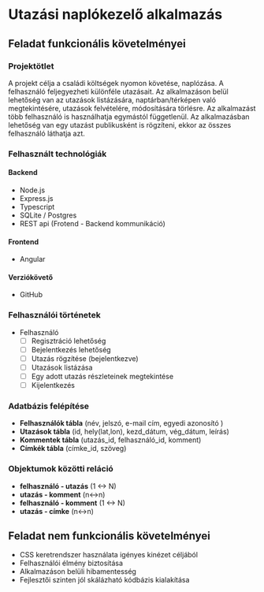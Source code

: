 # Utazási naplókezelő alkalmazás

## Feladat funkcionális követelményei
### Projektötlet

A projekt célja a családi költségek nyomon követése, naplózása. A felhasználó feljegyezheti különféle utazásait. Az alkalmazáson belül lehetőség van az utazások listázására, naptárban/térképen való megtekintésére, utazások felvételére, módosítására törlésre. Az alkalmazást több felhasználó is használhatja egymástól függetlenül. Az alkalmazásban lehetőség van egy utazást publikusként is rögzíteni, ekkor az összes felhasználó láthatja azt.

### Felhasznált technológiák

#### Backend
- Node.js
- Express.js
- Typescript 
- SQLite / Postgres
- REST api  (Frotend - Backend kommunikáció)

#### Frontend
- Angular

#### Verziókövető

- GitHub

### Felhasználói történetek

- Felhasználó
  - [ ] Regisztráció lehetőség  
  - [ ] Bejelentkezés lehetőség 
  - [ ] Utazás rögzítése (bejelentkezve) 
  - [ ] Utazások listázása
  - [ ] Egy adott utazás részleteinek megtekintése  
  - [ ] Kijelentkezés
  
### Adatbázis felépítése

- **Felhasználók tábla**  (név, jelszó, e-mail cím, egyedi azonosító )
- **Utazások tábla** (id, hely(lat,lon), kezd_dátum, vég_dátum, leírás)
- **Kommentek tábla** (utazás_id, felhasználó_id, komment)
- **Címkék tábla** (címke_id, szöveg)
  
### Objektumok közötti reláció  
  
- **felhasználó - utazás**  (1 <-> N)
- **utazás - komment**  (n<->n)
- **felhasználó - komment** (1 <-> N)
- **utazás - címke** (n<->n)

## Feladat nem funkcionális követelményei  
  
- CSS keretrendszer használata igényes kinézet céljából  
- Felhasználói élmény biztosítása  
- Alkalmazáson belüli hibamentesség  
- Fejlesztői szinten jól skálázható kódbázis kialakítása
